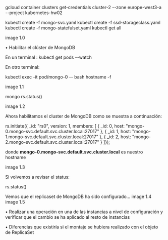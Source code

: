 gcloud container clusters get-credentials cluster-2 --zone europe-west3-a --project kubernetes-hw02

kubectl create -f mongo-svc.yaml
kubectl create -f ssd-storageclass.yaml
kubectl create -f mongo-statefulset.yaml
kubectl get all

image 1.0

• Habilitar el clúster de MongoDB

En un terminal :
kubectl get pods --watch

En otro terminal:

kubectl exec -it pod/mongo-0 -- bash
hostname -f

image 1.1

mongo
rs.status()

image 1.2

Ahora habilitamos el cluster de MongoDB como se muestra a continuación: 


rs.initiate({ _id: "rs0", version: 1, members: [ 
 { _id: 0, host: "mongo-0.mongo-svc.default.svc.cluster.local:27017" }, 
 { _id: 1, host: "mongo-1.mongo-svc.default.svc.cluster.local:27017" }, 
 { _id: 2, host: "mongo-2.mongo-svc.default.svc.cluster.local:27017" } 
]});

donde **mongo-0.mongo-svc.default.svc.cluster.local** es nuestro hostname

image 1.3

Si volvemos a revisar el status:

rs.status()

Vemos que el replicaset de MongoDB ha sido configurado...
image 1.4
image 1.5

• Realizar una operación en una de las instancias a nivel de configuración y
verificar que el cambio se ha aplicado al resto de instancias


• Diferencias que existiría si el montaje se hubiera realizado con el objeto de
ReplicaSet